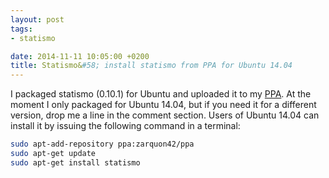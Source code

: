 ```yaml
---
layout: post
tags: 
- statismo 

date: 2014-11-11 10:05:00 +0200
title: Statismo&#58; install statismo from PPA for Ubuntu 14.04
---
```


I packaged statismo (0.10.1) for Ubuntu and uploaded it to my [PPA](https://launchpad.net/~zarquon42/+archive/ubuntu/ppa). At the moment I only packaged for Ubuntu 14.04, but if you need it for a different version, drop me a line in the comment section.
Users of Ubuntu 14.04 can install it by issuing the following command in a terminal:


```bash
sudo apt-add-repository ppa:zarquon42/ppa
sudo apt-get update
sudo apt-get install statismo

```